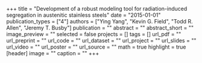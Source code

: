 +++
title = "Development of a robust modeling tool for radiation-induced segregation in austenitic stainless steels"
date = "2015-01-01"
publication_types = ["4"]
authors = ["Ying Yang", "Kevin G. Field", "Todd R. Allen", "Jeremy T. Busby"]
publication = ""
abstract = ""
abstract_short = ""
image_preview = ""
selected = false
projects = []
tags = []
url_pdf = ""
url_preprint = ""
url_code = ""
url_dataset = ""
url_project = ""
url_slides = ""
url_video = ""
url_poster = ""
url_source = ""
math = true
highlight = true
[header]
image = ""
caption = ""
+++
